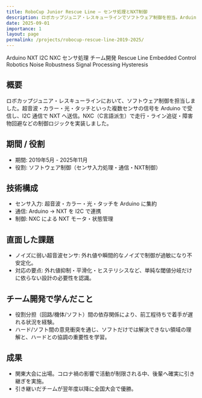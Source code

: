 ```yaml
---
title: RoboCup Junior Rescue Line — センサ処理とNXT制御
description: ロボカップジュニア・レスキューラインでソフトウェア制御を担当。Arduinoで各種センサ値を取得しI2CでNXTへ連携、NXCで制御ロジックを実装。ノイズ対策とチーム開発の難しさを経験。
date: 2025-09-01
importance: 1
layout: page
permalink: /projects/robocup-rescue-line-2019-2025/
---
```


<p>
  <span class="badge bg-secondary">Arduino</span>
  <span class="badge bg-secondary">NXT</span>
  <span class="badge bg-secondary">I2C</span>
  <span class="badge bg-secondary">NXC</span>
  <span class="badge bg-secondary">センサ処理</span>
  <span class="badge bg-secondary">チーム開発</span>
  <span class="badge bg-secondary">Rescue Line</span>
  <span class="badge bg-secondary">Embedded</span>
  <span class="badge bg-secondary">Control</span>
  <span class="badge bg-secondary">Robotics</span>
  <span class="badge bg-secondary">Noise Robustness</span>
  <span class="badge bg-secondary">Signal Processing</span>
  <span class="badge bg-secondary">Hysteresis</span>
</p>

## 概要
ロボカップジュニア・レスキューラインにおいて、ソフトウェア制御を担当しました。超音波・カラー・光・タッチといった複数センサの信号を Arduino で受信し、I2C 通信で NXT へ送信。NXC（C言語派生）で走行・ライン追従・障害物回避などの制御ロジックを実装しました。

## 期間 / 役割
- 期間: 2019年5月 - 2025年11月
- 役割: ソフトウェア制御（センサ入力処理・通信・NXT制御）

## 技術構成
- センサ入力: 超音波・カラー・光・タッチを Arduino に集約
- 通信: Arduino → NXT を I2C で連携
- 制御: NXC による NXT モータ・状態管理

## 直面した課題
- ノイズに弱い超音波センサ: 外れ値や瞬間的なノイズで制御が過敏になり不安定化。
- 対応の要点: 外れ値抑制・平滑化・ヒステリシスなど、単純な閾値分岐だけに依らない設計の必要性を認識。

## チーム開発で学んだこと
- 役割分担（回路/機体/ソフト）間の依存関係により、前工程待ちで着手が遅れる状況を経験。
- ハード/ソフト間の意見衝突を通じ、ソフトだけでは解決できない領域の理解と、ハードとの協調の重要性を学習。

## 成果
- 関東大会に出場。コロナ禍の影響で活動が制限される中、後輩へ確実に引き継ぎを実施。
- 引き継いだチームが翌年度以降に全国大会で優勝。
